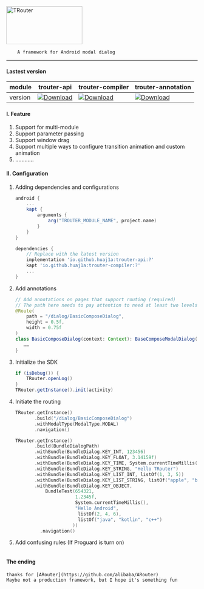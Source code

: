 <img width="200" height="100" alt="TRouter" src="https://github.com/user-attachments/assets/03904412-5253-4ed0-84a1-d82624cafbf0" />


```
    A framework for Android modal dialog
```

---

#### Lastest version

module|trouter-api|trouter-compiler|trouter-annotation
---|---|---|---|
version|[![Download](https://img.shields.io/maven-central/v/io.github.huaj1a/trouter-api)](https://central.sonatype.com/artifact/io.github.huaj1a/trouter-api)|[![Download](https://img.shields.io/maven-central/v/io.github.huaj1a/trouter-compiler)](https://central.sonatype.com/artifact/io.github.huaj1a/trouter-compiler)|[![Download](https://img.shields.io/maven-central/v/io.github.huaj1a/trouter-annotation)](https://central.sonatype.com/artifact/io.github.huaj1a/trouter-annotation)

#### I. Feature
1. Support for multi-module
2. Support parameter passing
3. Support window drag
4. Support multiple ways to configure transition animation and custom animation
5. …………

#### II. Configuration
1. Adding dependencies and configurations
    ``` gradle
    android {
        ...
        kapt {
            arguments {
                arg("TROUTER_MODULE_NAME", project.name)
            }
        }
    }

    dependencies {
        // Replace with the latest version
        implementation 'io.github.huaj1a:trouter-api:?'
        kapt 'io.github.huaj1a:trouter-compiler:?'
        ...
    }
    ```
    
2. Add annotations
    ``` java
    // Add annotations on pages that support routing (required)
    // The path here needs to pay attention to need at least two levels : /xx/xx
    @Route(
        path = "/dialog/BasicComposeDialog",
        height = 0.5f,
        width = 0.75f
    )
    class BasicComposeDialog(context: Context): BaseComposeModalDialog(context) {
       ……
    }
    ```

3. Initialize the SDK
    ``` java
    if (isDebug()) {
        TRouter.openLog()
    }
    TRouter.getInstance().init(activity)
    ```

4. Initiate the routing
   ``` kotlin
   TRouter.getInstance()
          .build("/dialog/BasicComposeDialog")
          .withModalType(ModalType.MODAL)
          .navigation()

   TRouter.getInstance()
          .build(BundleDialogPath)
          .withBundle(BundleDialog.KEY_INT, 123456)
          .withBundle(BundleDialog.KEY_FLOAT, 3.14159f)
          .withBundle(BundleDialog.KEY_TIME, System.currentTimeMillis())
          .withBundle(BundleDialog.KEY_STRING, "Hello TRouter")
          .withBundle(BundleDialog.KEY_LIST_INT, listOf(1, 3, 5))
          .withBundle(BundleDialog.KEY_LIST_STRING, listOf("apple", "banana", "orange"))
          .withBundle(BundleDialog.KEY_OBJECT, 
              BundleTest(654321, 
                         1.2345f, 
                         System.currentTimeMillis(), 
                         "Hello Android", 
                          listOf(2, 4, 6),
                          listOf("java", "kotlin", "c++")
                        ))
            .navigation()
   
   ```

5. Add confusing rules (If Proguard is turn on)
   ```
   
   ```

#### The ending
```
thanks for [ARouter](https://github.com/alibaba/ARouter)
Maybe not a production framework, but I hope it's something fun
```
